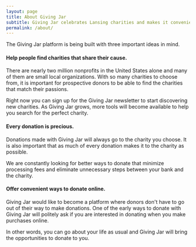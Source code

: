 ```yaml
---
layout: page
title: About Giving Jar
subtitle: Giving Jar celebrates Lansing charities and makes it convenient to donate to them online.
permalink: /about/
---
```


The Giving Jar platform is being built with three important ideas in mind.

#### Help people find charities that share their cause.

There are nearly two million nonprofits in the United States alone and many of them are small local organizations. With so many charities to choose from, it is important for prospective donors to be able to find the charities that match their passions.

Right now you can sign up for the Giving Jar newsletter to start discovering new charities. As Giving Jar grows, more tools will become available to help you search for the perfect charity.

#### Every donation is precious.

Donations made with Giving Jar will always go to the charity you choose. It is also important that as much of every donation makes it to the charity as possible.

We are constantly looking for better ways to donate that minimize processing fees and eliminate unnecessary steps between your bank and the charity.

#### Offer convenient ways to donate online.

Giving Jar would like to become a platform where donors don't have to go out of their way to make donations. One of the early ways to donate with Giving Jar will politely ask if you are interested in donating when you make purchases online.

 In other words, you can go about your life as usual and Giving Jar will bring the opportunities to donate to you.
